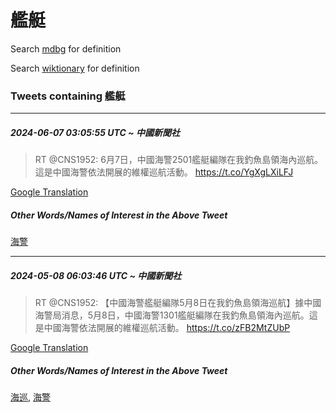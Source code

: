 # 艦艇

Search [mdbg](https://www.mdbg.net/chinese/dictionary?page=worddict&wdrst=0&wdqb=艦艇) for definition

Search [wiktionary](https://en.wiktionary.org/wiki/艦艇) for definition

### Tweets containing 艦艇

___
##### 2024-06-07 03:05:55 UTC ~ 中國新聞社
> RT @CNS1952: 6月7日，中國海警2501艦艇編隊在我釣魚島領海內巡航。這是中國海警依法開展的維權巡航活動。 https://t.co/YgXgLXiLFJ

[Google Translation](https://translate.google.com/?hi=en&tab=TT&sl=zh-CN&tl=en&op=translate&text=RT+%40CNS1952%3A+6%E6%9C%887%E6%97%A5%EF%BC%8C%E4%B8%AD%E5%9C%8B%E6%B5%B7%E8%AD%A62501%E8%89%A6%E8%89%87%E7%B7%A8%E9%9A%8A%E5%9C%A8%E6%88%91%E9%87%A3%E9%AD%9A%E5%B3%B6%E9%A0%98%E6%B5%B7%E5%85%A7%E5%B7%A1%E8%88%AA%E3%80%82%E9%80%99%E6%98%AF%E4%B8%AD%E5%9C%8B%E6%B5%B7%E8%AD%A6%E4%BE%9D%E6%B3%95%E9%96%8B%E5%B1%95%E7%9A%84%E7%B6%AD%E6%AC%8A%E5%B7%A1%E8%88%AA%E6%B4%BB%E5%8B%95%E3%80%82+https%3A%2F%2Ft.co%2FYgXgLXiLFJ)
##### Other Words/Names of Interest in the Above Tweet
[海警](海警.md)
___
##### 2024-05-08 06:03:46 UTC ~ 中國新聞社
> RT @CNS1952: 【中國海警艦艇編隊5月8日在我釣魚島領海巡航】據中國海警局消息，5月8日，中國海警1301艦艇編隊在我釣魚島領海內巡航。這是中國海警依法開展的維權巡航活動。 https://t.co/zFB2MtZUbP

[Google Translation](https://translate.google.com/?hi=en&tab=TT&sl=zh-CN&tl=en&op=translate&text=RT+%40CNS1952%3A+%E3%80%90%E4%B8%AD%E5%9C%8B%E6%B5%B7%E8%AD%A6%E8%89%A6%E8%89%87%E7%B7%A8%E9%9A%8A5%E6%9C%888%E6%97%A5%E5%9C%A8%E6%88%91%E9%87%A3%E9%AD%9A%E5%B3%B6%E9%A0%98%E6%B5%B7%E5%B7%A1%E8%88%AA%E3%80%91%E6%93%9A%E4%B8%AD%E5%9C%8B%E6%B5%B7%E8%AD%A6%E5%B1%80%E6%B6%88%E6%81%AF%EF%BC%8C5%E6%9C%888%E6%97%A5%EF%BC%8C%E4%B8%AD%E5%9C%8B%E6%B5%B7%E8%AD%A61301%E8%89%A6%E8%89%87%E7%B7%A8%E9%9A%8A%E5%9C%A8%E6%88%91%E9%87%A3%E9%AD%9A%E5%B3%B6%E9%A0%98%E6%B5%B7%E5%85%A7%E5%B7%A1%E8%88%AA%E3%80%82%E9%80%99%E6%98%AF%E4%B8%AD%E5%9C%8B%E6%B5%B7%E8%AD%A6%E4%BE%9D%E6%B3%95%E9%96%8B%E5%B1%95%E7%9A%84%E7%B6%AD%E6%AC%8A%E5%B7%A1%E8%88%AA%E6%B4%BB%E5%8B%95%E3%80%82+https%3A%2F%2Ft.co%2FzFB2MtZUbP)
##### Other Words/Names of Interest in the Above Tweet
[海巡](海巡.md), [海警](海警.md)
